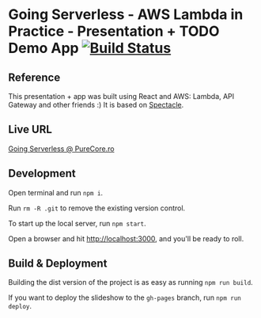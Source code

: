 # Going Serverless - AWS Lambda in Practice - Presentation + TODO Demo App [![Build Status](https://travis-ci.org/padurean/going-serverless-spectacle.svg?branch=master)](https://travis-ci.org/padurean/going-serverless-spectacle)

## Reference

This presentation + app was built using React and AWS: Lambda, API Gateway and other friends :)
It is based on [Spectacle](https://github.com/FormidableLabs/spectacle).

## Live URL

[Going Serverless @ PureCore.ro](http://purecore.ro/going-serverless-spectacle)

## Development

Open terminal and run `npm i`.

Run `rm -R .git` to remove the existing version control.

To start up the local server, run `npm start`.

Open a browser and hit [http://localhost:3000](http://localhost:3000), and you'll be ready to roll.

## Build & Deployment

Building the dist version of the project is as easy as running `npm run build`.

If you want to deploy the slideshow to the `gh-pages` branch, run `npm run deploy`.
